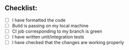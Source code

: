 <!--- Provide a general summary of your changes in the Title above -->

<!--- Add the prefix Github Issue Number to the Title -->

## Checklist:
- [ ] I have formatted the code
- [ ] Build is passing on my local machine
- [ ] CI job corresponding to my branch is green
- [ ] I have written unit/integration tests
- [ ] I have checked that the changes are working properly